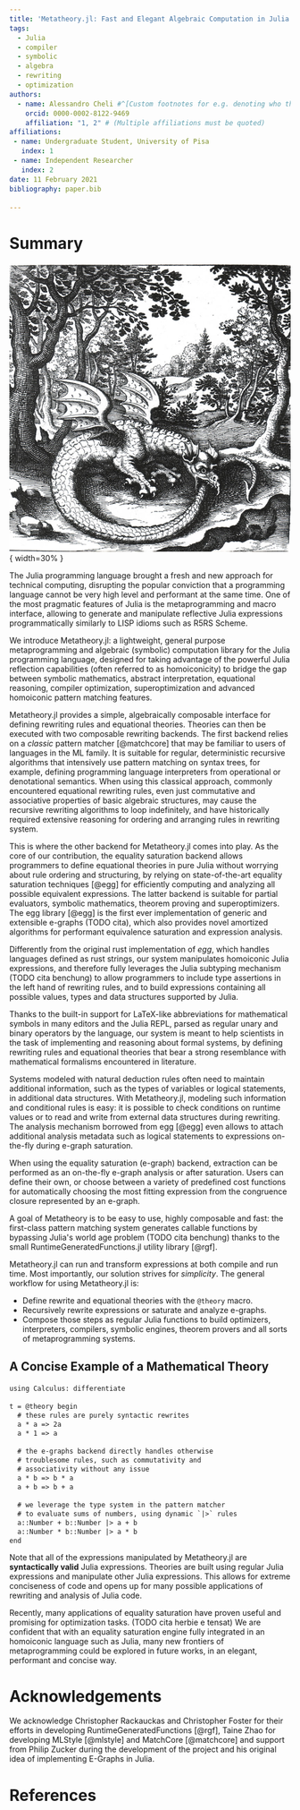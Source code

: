 ```yaml
---
title: 'Metatheory.jl: Fast and Elegant Algebraic Computation in Julia with Extensible Equality Saturation'
tags:
  - Julia
  - compiler
  - symbolic
  - algebra
  - rewriting
  - optimization
authors:
  - name: Alessandro Cheli #^[Custom footnotes for e.g. denoting who the corresponding author is can be included like this.]
    orcid: 0000-0002-8122-9469
    affiliation: "1, 2" # (Multiple affiliations must be quoted)
affiliations:
 - name: Undergraduate Student, University of Pisa
   index: 1
 - name: Independent Researcher
   index: 2
date: 11 February 2021
bibliography: paper.bib

---
```


# Summary

![The Ouroboros Wyvern. Public Domain Illustration by Lucas Jennis, 1625.\label{fig:dragon}](dragon.jpg){ width=30% }

The Julia programming language brought a fresh and new approach for technical computing, disrupting the popular conviction that a programming language cannot be very high level and performant at the same time. One of the most pragmatic features of Julia is the metaprogramming and macro interface, allowing to generate and manipulate reflective Julia expressions programmatically similarly to LISP idioms such as R5RS Scheme.

We introduce Metatheory.jl: a lightweight,
general purpose metaprogramming and algebraic (symbolic) computation library for the Julia programming language, designed for taking advantage of the powerful Julia reflection capabilities (often referred to as homoiconicity) to bridge the gap between symbolic mathematics, abstract interpretation, equational reasoning, compiler optimization, superoptimization and advanced homoiconic pattern matching features.

Metatheory.jl provides a simple, algebraically composable interface for defining rewriting rules and equational theories. Theories can then be executed with two composable rewriting backends. The first backend relies on a *classic* pattern matcher [@matchcore] that may be familiar to users of languages in the ML family. It is suitable for regular, deterministic recursive algorithms that intensively use pattern matching on syntax trees, for example, defining programming language interpreters from operational or denotational semantics. When using this classical approach, commonly encountered equational rewriting rules, even just commutative and associative properties of basic algebraic structures, may cause the recursive rewriting algorithms to loop indefinitely, and have historically required extensive reasoning for ordering and arranging rules in rewriting system.

This is where the other backend for Metatheory.jl comes into play. As the core of our contribution, the equality saturation backend allows programmers to define equational theories in pure Julia without worrying about rule ordering and structuring, by relying on state-of-the-art equality saturation techniques [@egg] for efficiently computing and analyzing all possible equivalent expressions. The latter backend is suitable for partial evaluators, symbolic mathematics, theorem proving and superoptimizers. The egg library [@egg] is the first ever implementation of generic and extensible e-graphs (TODO cita), which also provides novel
amortized algorithms for performant equivalence saturation and expression analysis.

Differently from the original rust implementation of *egg*, which handles languages defined as rust strings, our system manipulates homoiconic Julia expressions, and therefore fully leverages the Julia subtyping mechanism (TODO cita benchung) to allow programmers to include type assertions in the left hand of rewriting rules, and to build expressions containing all possible values, types and data structures supported by Julia.

Thanks to the built-in support for LaTeX-like abbreviations for mathematical symbols in many editors and the Julia REPL, parsed as regular unary and binary operators by the language, our system is meant to help scientists in the task of implementing and reasoning about formal systems, by defining rewriting rules and equational theories that bear a strong
resemblance with mathematical formalisms encountered in literature.

Systems modeled with natural deduction rules often need to maintain additional information, such as the types of variables or logical statements, in additional data structures. With Metatheory.jl, modeling such information and conditional rules is easy: it is possible to check conditions on runtime values or to read and write from external data structures during rewriting. The analysis mechanism borrowed from egg [@egg] even allows to attach additional analysis metadata such as logical statements to expressions on-the-fly during e-graph saturation.

When using the equality saturation (e-graph) backend, extraction can be performed as an on-the-fly e-graph analysis or after saturation. Users
can define their own, or choose between a variety of predefined cost functions for automatically choosing the most fitting expression from the congruence closure represented by an e-graph.

A goal of Metatheory is to be easy to use, highly composable and fast: the first-class pattern matching system generates callable functions by bypassing Julia's world age problem (TODO cita benchung) thanks to the small
RuntimeGeneratedFunctions.jl utility library [@rgf].

Metatheory.jl can run and transform expressions at both
compile and run time. Most importantly, our solution strives for *simplicity*. The general workflow for using Metatheory.jl is:
* Define rewrite and equational theories with the `@theory` macro.
* Recursively rewrite expressions or saturate and analyze e-graphs.
* Compose those steps as regular Julia functions to build optimizers, interpreters, compilers, symbolic engines, theorem provers and all sorts of
metaprogramming systems.

## A Concise Example of a Mathematical Theory

```
using Calculus: differentiate

t = @theory begin
  # these rules are purely syntactic rewrites
  a * a => 2a
  a * 1 => a

  # the e-graphs backend directly handles otherwise
  # troublesome rules, such as commutativity and
  # associativity without any issue
  a * b => b * a
  a + b => b + a

  # we leverage the type system in the pattern matcher
  # to evaluate sums of numbers, using dynamic `|>` rules
  a::Number + b::Number |> a + b
  a::Number * b::Number |> a * b
end
```

Note that all of the expressions manipulated by Metatheory.jl
are **syntactically valid** Julia expressions. Theories are built
using regular Julia expressions and manipulate other Julia expressions.
This allows for extreme conciseness of code and opens up for
many possible applications of rewriting and analysis of Julia code.

Recently, many applications of equality saturation have proven useful
and promising for optimization tasks. (TODO cita herbie e tensat) We are confident that with an equality saturation engine fully integrated in an homoiconic language such as Julia, many new frontiers of metaprogramming could be explored in future works, in an elegant, performant and concise way.    

# Acknowledgements

We acknowledge Christopher Rackauckas and Christopher Foster for their efforts in developing RuntimeGeneratedFunctions [@rgf], Taine Zhao for developing MLStyle [@mlstyle] and MatchCore [@matchcore] and support from Philip Zucker during the development of the project and his original idea of implementing E-Graphs in Julia.

# References
